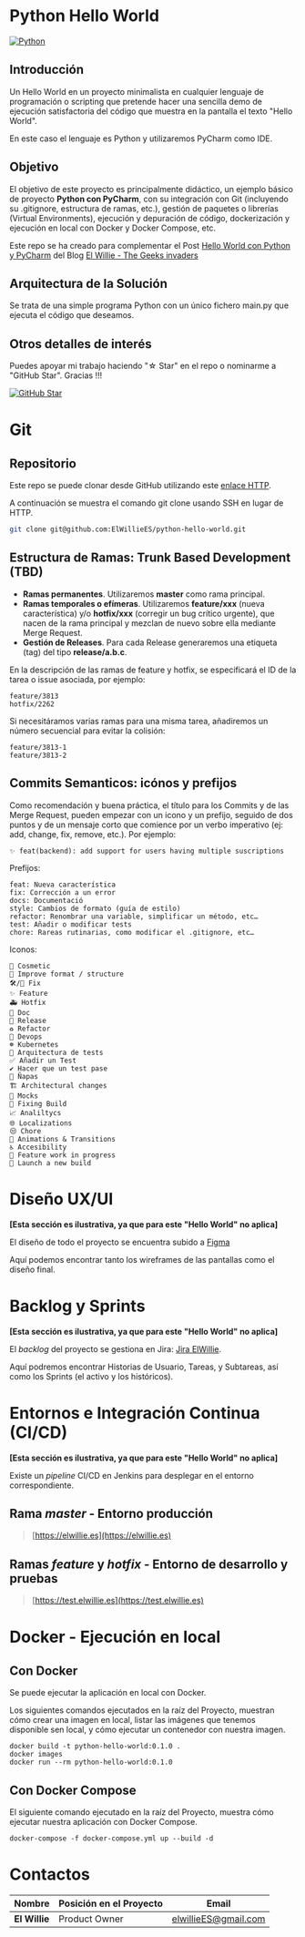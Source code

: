 # Python Hello World

[![Python](https://img.shields.io/badge/Python-3.9+-yellow?style=for-the-badge&logo=python&logoColor=white&labelColor=101010)](https://python.org)

## Introducción

Un Hello World en un proyecto minimalista en cualquier lenguaje de programación o scripting que pretende hacer una sencilla demo de ejecución satisfactoria del código que muestra en la pantalla el texto "Hello World".

En este caso el lenguaje es Python y utilizaremos PyCharm como IDE.


## Objetivo

El objetivo de este proyecto es principalmente didáctico, un ejemplo básico de proyecto **Python con PyCharm**, con su integración con Git (incluyendo su .gitignore, estructura de ramas, etc.), gestión de paquetes o librerías (Virtual Environments), ejecución y depuración de código, dockerización y ejecución en local con Docker y Docker Compose, etc.

Este repo se ha creado para complementar el Post [Hello World con Python y PyCharm](https://elwillie.es/2022/11/08/hello-world-con-python-y-pycharm/) del Blog [El Willie - The Geeks invaders](https://elwillie.es)


## Arquitectura de la Solución

Se trata de una simple programa Python con un único fichero main.py que ejecuta el código que deseamos.

## Otros detalles de interés

Puedes apoyar mi trabajo haciendo "☆ Star" en el repo o nominarme a "GitHub Star". Gracias !!! 

[![GitHub Star](https://img.shields.io/badge/GitHub-Nominar_a_star-yellow?style=for-the-badge&logo=github&logoColor=white&labelColor=101010)](https://stars.github.com/nominate/)


# Git

## Repositorio

Este repo se puede clonar desde GitHub utilizando este [enlace HTTP](https://github.com/ElWillieES/python-hello-world.git). 

A continuación se muestra el comando git clone usando SSH en lugar de HTTP.

```sh
git clone git@github.com:ElWillieES/python-hello-world.git
```

## Estructura de Ramas: Trunk Based Development (TBD)

* **Ramas permanentes**. Utilizaremos **master** como rama principal.
* **Ramas temporales o efímeras**. Utilizaremos **feature/xxx** (nueva característica) y/o **hotfix/xxx** (corregir un bug crítico urgente), que nacen de la rama principal y mezclan de nuevo sobre ella mediante Merge Request.
* **Gestión de Releases**. Para cada Release generaremos una etiqueta (tag) del tipo **release/a.b.c**.

En la descripción de las ramas de feature y hotfix, se especificará el ID de la tarea o issue asociada, por ejemplo:

```git
feature/3813
hotfix/2262
```

Si necesitáramos varias ramas para una misma tarea, añadiremos un número secuencial para evitar la colisión:

```git
feature/3813-1
feature/3813-2
```

## Commits Semanticos: icónos y prefijos

Como recomendación y buena práctica, el título para los Commits y de las Merge Request, pueden empezar con un icono y un prefijo, seguido de dos puntos y de un mensaje corto que comience por un verbo imperativo (ej: add, change, fix, remove, etc.). Por ejemplo:

```git
✨ feat(backend): add support for users having multiple suscriptions
```

Prefijos:

```git
feat: Nueva característica
fix: Corrección a un error
docs: Documentació
style: Cambios de formato (guía de estilo)
refactor: Renombrar una variable, simplificar un método, etc…
test: Añadir o modificar tests
chore: Rareas rutinarias, como modificar el .gitignore, etc…
```

Iconos:

```git
💄 Cosmetic
🎨 Improve format / structure
🛠/🐛 Fix
✨ Feature
🚑 Hotfix
📝 Doc
🚀 Release
♻ Refactor
🐳 Devops
☸ Kubernetes
🧪 Arquitectura de tests
✅ Añadir un Test
✔ Hacer que un test pase
💩 Ñapas
🏗 Architectural changes
🤡 Mocks
💚 Fixing Build
📈 Analiltycs
🌐 Localizations
😒 Chore
💫 Animations & Transitions
♿ Accesibility
🚧 Feature work in progress
🚀 Launch a new build
```

# Diseño UX/UI

**[Esta sección es ilustrativa, ya que para este "Hello World" no aplica]**

El diseño de todo el proyecto se encuentra subido a [Figma](https://www.figma.com/)

Aquí podemos encontrar tanto los wireframes de las pantallas como el diseño final.


# Backlog y Sprints

**[Esta sección es ilustrativa, ya que para este "Hello World" no aplica]**

El _backlog_ del proyecto se gestiona en Jira: [Jira ElWillie](https://elwillie.atlassian.net/).

Aquí podremos encontrar Historias de Usuario, Tareas, y Subtareas, así como los Sprints (el activo y los históricos).


# Entornos e Integración Continua (CI/CD)

**[Esta sección es ilustrativa, ya que para este "Hello World" no aplica]**

Existe un _pipeline_ CI/CD en Jenkins para desplegar en el entorno correspondiente.

## Rama _master_ - Entorno producción

> [https://elwillie.es](https://elwillie.es)

## Ramas _feature_ y _hotfix_ - Entorno de desarrollo y pruebas

> [https://test.elwillie.es](https://test.elwillie.es)


# Docker - Ejecución en local

## Con Docker

Se puede ejecutar la aplicación en local con Docker. 

Los siguientes comandos ejecutados en la raíz del Proyecto, muestran cómo crear una imagen en local, listar las imágenes que tenemos disponible sen local, y cómo ejecutar un contenedor con nuestra imagen.

```shell
docker build -t python-hello-world:0.1.0 .
docker images
docker run --rm python-hello-world:0.1.0
```

## Con Docker Compose

El siguiente comando ejecutado en la raíz del Proyecto, muestra cómo ejecutar nuestra aplicación con Docker Compose. 

```shell
docker-compose -f docker-compose.yml up --build -d
```


# Contactos

| Nombre        | Posición en el Proyecto         | Email                                                |
|---------------| ------------------------------- |------------------------------------------------------|
| **El Willie** | Product Owner                   | [elwillieES@gmail.com](mailto:elwillieES@gmail.com)  |
